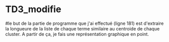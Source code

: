 # TD3_modifie

#le but de la partie de programme que j'ai effectué (ligne 181) est d'extraire la longueure de la liste de chaque terme similaire au centroide de chaque cluster. A partir de ça, je fais une représentation graphique en point. 